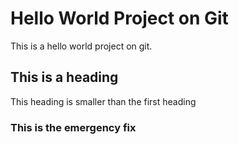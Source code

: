 # Hello World Project on Git

This is a hello world project on git.

## This is a heading
This heading is smaller than the first heading

### This is the emergency fix
